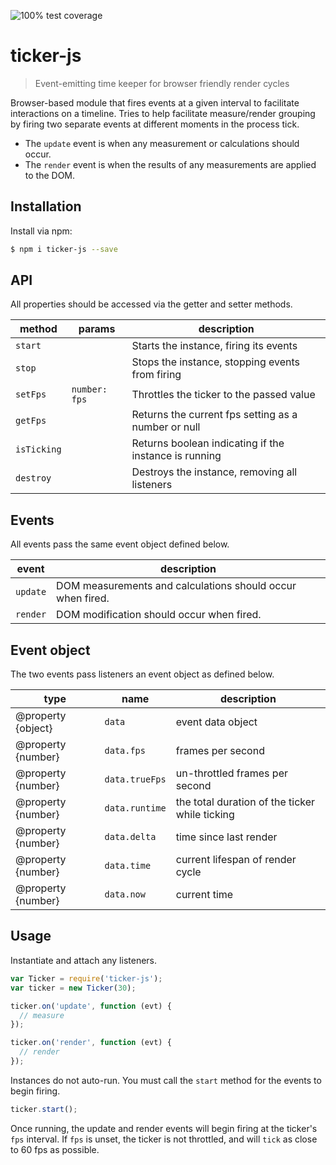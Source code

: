 ![100% test coverage](https://img.shields.io/badge/coverage-100%25-brightgreen.svg)

# ticker-js
> Event-emitting time keeper for browser friendly render cycles

Browser-based module that fires events at a given interval to facilitate interactions on a timeline.
Tries to help facilitate measure/render grouping by firing two separate events at different moments in the process tick.

- The `update` event is when any measurement or calculations should occur.
- The `render` event is when the results of any measurements are applied to the DOM.


## Installation
Install via npm:

```sh
$ npm i ticker-js --save
```


## API
All properties should be accessed via the getter and setter methods.

| method      | params         | description                                           |
|-------------|----------------|-------------------------------------------------------|
| `start`     |                | Starts the instance, firing its events                |
| `stop`      |                | Stops the instance, stopping events from firing       |
| `setFps`    | `number: fps`  | Throttles the ticker to the passed value              |
| `getFps`    |                | Returns the current fps setting as a number or null   |
| `isTicking` |                | Returns boolean indicating if the instance is running |
| `destroy`   |                | Destroys the instance, removing all listeners         |


## Events
All events pass the same event object defined below.

| event    | description                                                |
|----------|------------------------------------------------------------|
| `update` | DOM measurements and calculations should occur when fired. |
| `render` | DOM modification should occur when fired.                  |


## Event object
The two events pass listeners an event object as defined below.

| type               | name           | description                                    |
|--------------------|----------------|------------------------------------------------|
| @property {object} | `data`         | event data object                              |
| @property {number} | `data.fps`     | frames per second                              |
| @property {number} | `data.trueFps` | un-throttled frames per second                 |
| @property {number} | `data.runtime` | the total duration of the ticker while ticking |
| @property {number} | `data.delta`   | time since last render                         |
| @property {number} | `data.time`    | current lifespan of render cycle               |
| @property {number} | `data.now`     | current time                                   |


## Usage
Instantiate and attach any listeners.

```js
var Ticker = require('ticker-js');
var ticker = new Ticker(30);

ticker.on('update', function (evt) {
  // measure
});

ticker.on('render', function (evt) {
  // render
});
```

Instances do not auto-run.
You must call the `start` method for the events to begin firing.

```js
ticker.start();
```

Once running, the update and render events will begin firing at the ticker's `fps` interval.
If `fps` is unset, the ticker is not throttled, and will `tick` as close to 60 fps as possible.

